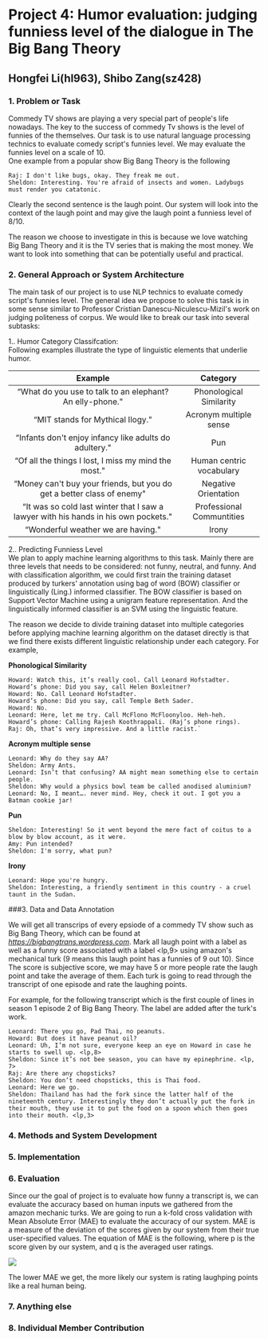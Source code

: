 # Project 4: Humor evaluation: judging funniess level of the dialogue in The Big Bang Theory

## Hongfei Li(hl963), Shibo Zang(sz428)


### 1. Problem or Task

Commedy TV shows are playing a very special part of people's life nowadays. The key to the success of commedy Tv shows is the level of funnies of the themselves. Our task is to use natural language processing technics to evaluate comedy script's funnies level. We may evaluate the funnies level on a scale of 10.   
One example from a popular show Big Bang Theory is the following   
	
	Raj: I don't like bugs, okay. They freak me out.  
	Sheldon: Interesting. You're afraid of insects and women. Ladybugs must render you catatonic.

Clearly the second sentence is the laugh point. Our system will look into the context of the laugh point and may give the laugh point a funniess level of 8/10.

The reason we choose to investigate in this is because we love watching Big Bang Theory and it is the TV series that is making the most money. We want to look into something that can be potentially useful and practical.


### 2. General Approach or System Architecture

The main task of our project is to use NLP technics to evaluate comedy script's funnies level. The general idea we propose to solve this task is in some sense similar to Professor Cristian Danescu-Niculescu-Mizil's work on judging politeness of corpus. We would like to break our task into several subtasks:  

1.. Humor Category Classifcation:  
Following examples illustrate the type of linguistic elements that underlie humor.  

| Example | Category |
| :---------------: | :------: |
|“What do you use to talk to an elephant? An elly-phone."|Phonological Similarity|
|“MIT stands for Mythical Ilogy."|Acronym multiple sense|
|“Infants don't enjoy infancy like adults do adultery."|Pun|
|“Of all the things I lost, I miss my mind the most."|Human centric vocabulary|
|“Money can't buy your friends, but you do get a better class of enemy"|Negative Orientation|
|“It was so cold last winter that I saw a lawyer with his hands in his own pockets."|Professional Communtities| 
|“Wonderful weather we are having."|Irony|  


2.. Predicting Funniess Level  
We plan to apply machine learning algorithms to this task. Mainly there are three levels that needs to be considered: not funny, neutral, and funny. And with classification algorithm, we could first train the training dataset produced by turkers' annotation using bag of word (BOW) classifier or linguistically (Ling.) informed classifier. The BOW classifier is based on Support Vector Machine using a unigram feature representation. And the linguistically informed classifier is an SVM using the linguistic feature.  

The reason we decide to divide training dataset into multiple categories before applying machine learning algorithm on the dataset directly is that we find there exists different linguistic relationship under each category. For example, 


**Phonological Similarity**  

	Howard: Watch this, it’s really cool. Call Leonard Hofstadter.
	Howard’s phone: Did you say, call Helen Boxleitner?
	Howard: No. Call Leonard Hofstadter.
	Howard’s phone: Did you say, call Temple Beth Sader.
	Howard: No.
	Leonard: Here, let me try. Call McFlono McFloonyloo. Heh-heh.
	Howard’s phone: Calling Rajesh Koothrappali. (Raj’s phone rings).
	Raj: Oh, that’s very impressive. And a little racist.`
  

**Acronym multiple sense**  

	Leonard: Why do they say AA?	
	Sheldon: Army Ants.
	Leonard: Isn’t that confusing? AA might mean something else to certain people.
	Sheldon: Why would a physics bowl team be called anodised aluminium?
	Leonard: No, I meant…. never mind. Hey, check it out. I got you a Batman cookie jar!

**Pun**    

	Sheldon: Interesting! So it went beyond the mere fact of coitus to a blow by blow account, as it were.  
	Amy: Pun intended?  
	Sheldon: I'm sorry, what pun?


**Irony**  

	Leonard: Hope you're hungry.  
	Sheldon: Interesting, a friendly sentiment in this country - a cruel taunt in the Sudan.







###3. Data and Data Annotation

We will get all transcrips of every epsiode of a commedy TV show such as Big Bang Theory, which can be found at *https://bigbangtrans.wordpress.com*. Mark all laugh point with a label as well as a funny score associated with a label \<lp,9> using amazon's mechanical turk (9 means this laugh point has a funnies of 9 out 10). Since The score is subjective score, we may have 5 or more people rate the laugh point and take the average of them. Each turk is going to read through the transcript of one episode and rate the laughing points. 

For example, for the following transcript which is the first couple of lines in season 1 episode 2 of Big Bang Theory. The label are added after the turk's work.
  
	Leonard: There you go, Pad Thai, no peanuts.
	Howard: But does it have peanut oil?
	Leonard: Uh, I’m not sure, everyone keep an eye on Howard in case he starts to swell up. <lp,8>
	Sheldon: Since it’s not bee season, you can have my epinephrine. <lp, 7>
	Raj: Are there any chopsticks?
	Sheldon: You don’t need chopsticks, this is Thai food.
	Leonard: Here we go.
	Sheldon: Thailand has had the fork since the latter half of the nineteenth century. Interestingly they don’t actually put the fork in their mouth, they use it to put the food on a spoon which then goes into their mouth. <lp,3>

### 4. Methods and System Development
### 5. Implementation
### 6. Evaluation
Since our the goal of project is to evaluate how funny a transcript is, we can evaluate the accuracy based on human inputs we gathered from the amazon mechanic turks. We are going to run a k-fold cross validation with Mean Absolute Error (MAE) to evaluate the accuracy of our system. MAE is a measure of the deviation of the scores given by our system from their true user-specified values. The equation of MAE is the following, where p is the score given by our system, and q is the averaged user ratings.

![](http://www10.org/cdrom/papers/519/img34.gif)

The lower MAE we get, the more likely our system is rating laughping points like a real human being.



### 7. Anything else
### 8. Individual Member Contribution


